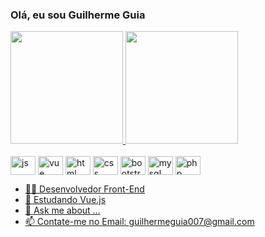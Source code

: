 ### Olá, eu sou Guilherme Guia
<div>
<a href="https://github.com/GuilhermeGuia">
  <img  height="180rem" src="https://github-readme-stats.vercel.app/api?username=GuilhermeGuia&show_icons=true&theme=dracula&include_all_commits=true&count_private=true" /> 
    <img  height="180rem" src="https://github-readme-stats.vercel.app/api/top-langs/?username=GuilhermeGuia&layout=compact&langs_count=16&theme=dracula" /> 
</div>
  <br>
 <div style="display:inline-block">
<img src="https://cdn.jsdelivr.net/gh/devicons/devicon/icons/javascript/javascript-original.svg" align="center" alt="js" height="30"  width="40" />
<img src="https://cdn.jsdelivr.net/gh/devicons/devicon/icons/vuejs/vuejs-original.svg" align="center" alt="vue" height="30"  width="40" />
<img src="https://cdn.jsdelivr.net/gh/devicons/devicon/icons/html5/html5-original.svg" align="center" alt="html" height="30"  width="40"/>
<img src="https://cdn.jsdelivr.net/gh/devicons/devicon/icons/css3/css3-original.svg" align="center" alt="css" height="30"  width="40"/>
<img src="https://cdn.jsdelivr.net/gh/devicons/devicon/icons/bootstrap/bootstrap-original.svg" align="center" alt="bootstrap" height="30"  width="40"/>
<img src="https://cdn.jsdelivr.net/gh/devicons/devicon/icons/mysql/mysql-original.svg"align="center" alt="mysql" height="30"  width="40" />
<img src="https://cdn.jsdelivr.net/gh/devicons/devicon/icons/php/php-plain.svg" align="center" alt="php" height="30"  width="40" />

  
 </div>
  
  <br>

- 👨‍💻 Desenvolvedor Front-End
- 🌱 Estudando Vue.js
- 💬 Ask me about ...
- 📫 Contate-me no Email: guilhermeguia007@gmail.com



